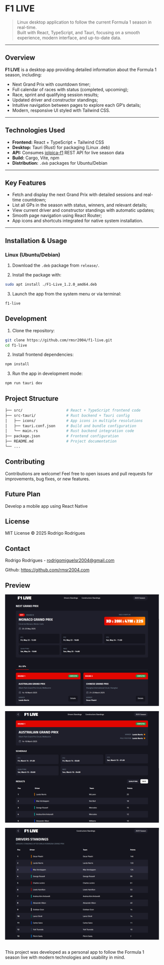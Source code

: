 # F1 LIVE

> Linux desktop application to follow the current Formula 1 season in real-time.  
> Built with React, TypeScript, and Tauri, focusing on a smooth experience, modern interface, and up-to-date data.

---

## Overview

**F1 LIVE** is a desktop app providing detailed information about the Formula 1 season, including:

- Next Grand Prix with countdown timer;  
- Full calendar of races with status (completed, upcoming);  
- Race, sprint and qualifying session results;  
- Updated driver and constructor standings;  
- Intuitive navigation between pages to explore each GP’s details;  
- Modern, responsive UI styled with Tailwind CSS.

---

## Technologies Used

- **Frontend:** React + TypeScript + Tailwind CSS  
- **Desktop:** Tauri (Rust) for packaging (Linux .deb)  
- **API:** Consumes [jolpica-f1](https://github.com/jolpica/jolpica-f1?tab=readme-ov-file) REST API for live season data
- **Build:** Cargo, Vite, npm 
- **Distribution:** `.deb` packages for Ubuntu/Debian

---

## Key Features

- Fetch and display the next Grand Prix with detailed sessions and real-time countdown;  
- List all GPs in the season with status, winners, and relevant details;  
- View current driver and constructor standings with automatic updates;  
- Smooth page navigation using React Router;  
- App icons and shortcuts integrated for native system installation.

---

## Installation & Usage

### Linux (Ubuntu/Debian)

1. Download the `.deb` package from `release/`.

2. Install the package with:

```bash
sudo apt install ./F1-Live_1.2.0_amd64.deb
```

3. Launch the app from the system menu or via terminal:
```bash
f1-live
```

## Development

1. Clone the repository:
```bash
git clone https://github.com/rmsr2004/f1-live.git
cd f1-live
```

2. Install frontend dependencies:
```bash
npm install
```

3. Run the app in development mode:
```bash
npm run tauri dev
```

## Project Structure
```bash
├── src/                    # React + TypeScript frontend code
├── src-tauri/              # Rust backend + Tauri config
│   ├── icons/              # App icons in multiple resolutions
│   ├── tauri.conf.json     # Build and bundle configuration
│   └── main.rs             # Rust backend integration code
├── package.json            # Frontend configuration
├── README.md               # Project documentation
└── ...
```

## Contributing

Contributions are welcome! Feel free to open issues and pull requests for improvements, bug fixes, or new features.

## Future Plan

Develop a mobile app using React Native

## License

MIT License © 2025 Rodrigo Rodrigues

## Contact

Rodrigo Rodrigues - rodrigomiguelsr2004@gmail.com

Github: https://github.com/rmsr2004.com

## Preview

![Home Page](assets/homepage.png)

![Grand Prix Details](assets/grandprix.png)

![Standings](assets/standings.png)

##

This project was developed as a personal app to follow the Formula 1 season live with modern technologies and usability in mind.
